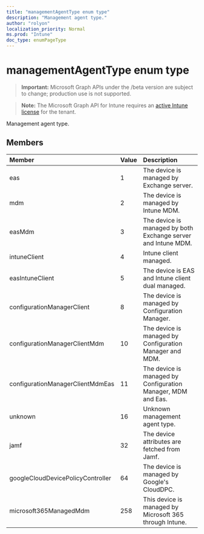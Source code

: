 ```yaml
---
title: "managementAgentType enum type"
description: "Management agent type."
author: "rolyon"
localization_priority: Normal
ms.prod: "Intune"
doc_type: enumPageType
---
```


# managementAgentType enum type

> **Important:** Microsoft Graph APIs under the /beta version are subject to change; production use is not supported.

> **Note:** The Microsoft Graph API for Intune requires an [active Intune license](https://go.microsoft.com/fwlink/?linkid=839381) for the tenant.

Management agent type.

## Members
|Member|Value|Description|
|:---|:---|:---|
|eas|1|The device is managed by Exchange server.|
|mdm|2|The device is managed by Intune MDM.|
|easMdm|3|The device is managed by both Exchange server and Intune MDM.|
|intuneClient|4|Intune client managed.|
|easIntuneClient|5|The device is EAS and Intune client dual managed.|
|configurationManagerClient|8|The device is managed by Configuration Manager.|
|configurationManagerClientMdm|10|The device is managed by Configuration Manager and MDM.|
|configurationManagerClientMdmEas|11|The device is managed by Configuration Manager, MDM and Eas.|
|unknown|16|Unknown management agent type.|
|jamf|32|The device attributes are fetched from Jamf.|
|googleCloudDevicePolicyController|64|The device is managed by Google's CloudDPC.|
|microsoft365ManagedMdm|258|This device is managed by Microsoft 365 through Intune.|



